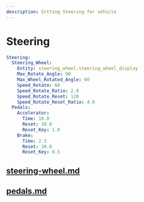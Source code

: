 ```yaml
---
description: Srtting Steering for vehicle
---
```


# Steering

```yaml
Steering:
  Steering_Wheel:
    Entity: steering_wheel.steering_wheel_display
    Max_Rotate_Angle: 90
    Max_Wheel_Rotated_Angle: 60
    Speed_Rotate: 60
    Speed_Rotate_Ratio: 2.0
    Speed_Rotate_Reset: 120
    Speed_Rotate_Reset_Ratio: 4.0
  Pedals:
    Accelerator:
      Time: 10.0
      Reset: 30.0
      Reset_Key: 1.0
    Brake:
      Time: 2.5
      Reset: 30.0
      Reset_Key: 0.5
```

## [steering-wheel.md](steering-wheel.md "mention")

## [pedals.md](pedals.md "mention")
